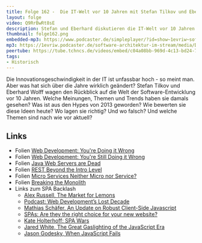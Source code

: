 ```yaml
---
title: Folge 162 -  Die IT-Welt vor 10 Jahren mit Stefan Tilkov und Eberhard Wolff - live von der RheinJUG
layout: folge
video: Q9RrBwRt8sE
description: Stefan und Eberhard diskutieren die IT-Welt vor 10 Jahren - und was sie für heute bedeutet.
thumbnail: folge162.png
embedded-mp3: https://www.podcaster.de/simpleplayer/?id=show~1evriw~software-architektur-im-stream~pod-83867ba016a0fa235bb3cadfcd&v=1682763853
mp3: https://1evriw.podcaster.de/software-architektur-im-stream/media/Die_IT-Welt_vor_10_Jahren_mit_Stefan_Tilkov_und_Eberhard_Wolff_-_live_von_der_RheinJUG.mp3
peertube: https://tube.tchncs.de/videos/embed/c04a08bb-969d-4c13-bd24-7aa756520ade
tags:
- Historisch
---
```


Die Innovationsgeschwindigkeit in der IT ist unfassbar hoch - so meint
man. Aber was hat sich über die Jahre wirklich geändert? Stefan Tilkov
und Eberhard Wolff wagen den Rückblick auf die Welt der
Software-Entwicklung vor 10 Jahren. Welche Meinungen, Themen und
Trends haben sie damals gesehen? Was ist aus den Hypes von 2013
geworden? Wie bewerten sie diese Ideen heute? Wo lagen sie richtig?
Und wo falsch? Und welche Themen sind nach wie vor aktuell?


## Links

* Folien [Web Development: You're Doing it Wrong](https://gotocon.com/berlin-2013/presentation/Web%20Development:%20You're%20Doing%20it%20Wrong)
* Folien [Web Development: You're Still Doing it Wrong](https://speakerdeck.com/stilkov/web-development-youre-still-doing-it-wrong)
* Folien [Java Web Servers are Dead](https://www.slideshare.net/ewolff/java-application-servers-are-dead)
* Folien [REST Beyond the Intro Level](https://speakerdeck.com/stilkov/rest-beyond-the-intro-level)
* Folien [ Micro Services  Neither Micro nor Service?](https://www.slideshare.net/ewolff/micro-services-neither-micro-nor-service)
* Folien [ Breaking the Monolith](https://speakerdeck.com/stilkov/breaking-the-monolith-1)
* Links zum SPA Backlash
  * [Alex Russell, The Market for
  Lemons](https://seldo.com/posts/the_case_for_frameworks)
  * [Podcast: Web Development’s Lost Decade](https://changelog.com/jsparty/263)
  * [Mathias Schäfer, An Update on Robust Client-Side
    Javascript](https://molily.de/update-on-robust-javascript/)
  * [SPAs: Are they the right choice for your new website?](https://molily.de/update-on-robust-javascript/)
  * [Kate Holterhoff: SPA Wars](https://redmonk.com/kholterhoff/2023/02/23/spa-wars/)
  * [Jared White, The Great Gaslighting of the JavaScript Era](https://www.spicyweb.dev/the-great-gaslighting-of-the-js-age/)
  * [Jason Godesky, When JavaScript Fails](https://scribe.rip/@jason.godesky/when-javascript-fails-52eef47e90db)
